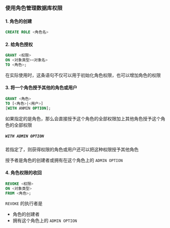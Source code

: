 ### 使用角色管理数据库权限

#### 1. 角色的创建

```sql
CREATE ROLE <角色名>
```

#### 2. 给角色授权

```sql
GRANT <权限>
ON <对象类型><对象名>
TO <角色>;
```

在实际使用时，这条语句不仅可以用于初始化角色权限，也可以增加角色的权限

#### 3. 将一个角色授予其他的角色或用户

```sql
GRANT <角色>
TO [<角色>|<用户>]
[WITH ANMIN OPTION];
```

如果指定的是角色，那么会直接授予这个角色的全部权限加上其他角色授予这个角色的全部权限

##### `WITH ADMIN OPTION`

若指定了，则获得权限的角色或用户还可以把这种权限授予其他角色

授予者是角色的创建者或拥有在这个角色上的 `ADMIN OPTION`

#### 4. 角色权限的收回

```sql
REVOKE <权限>
ON <对象类型>
FROM <角色>;
```

`REVOKE` 的执行者是

+ 角色的创建者
+ 拥有这个角色上的 `ADMIN OPTION`